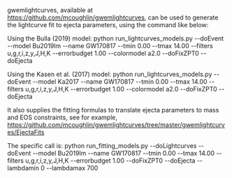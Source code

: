 
gwemlightcurves, available at https://github.com/mcoughlin/gwemlightcurves, can be used to generate the lightcurve fit to ejecta parameters, using the command like below:

Using the Bulla (2019) model:
python run_lightcurves_models.py --doEvent --model Bu2019lm --name GW170817 --tmin 0.00 --tmax 14.00 --filters u,g,r,i,z,y,J,H,K --errorbudget 1.00 --colormodel a2.0  --doFixZPT0 --doEjecta

Using the Kasen et al. (2017) model:
python run_lightcurves_models.py --doEvent --model Ka2017 --name GW170817 --tmin 0.00 --tmax 14.00 --filters u,g,r,i,z,y,J,H,K --errorbudget 1.00 --colormodel a2.0  --doFixZPT0 --doEjecta

It also supplies the fitting formulas to translate ejecta parameters to mass and EOS constraints, see for example,
https://github.com/mcoughlin/gwemlightcurves/tree/master/gwemlightcurves/EjectaFits

The specific call is:
python run_fitting_models.py --doLightcurves --doEvent --model Bu2019lm --name GW170817 --tmin 0.00 --tmax 14.00 --filters u,g,r,i,z,y,J,H,K --errorbudget 1.00  --doFixZPT0 --doEjecta --lambdamin 0 --lambdamax 700

